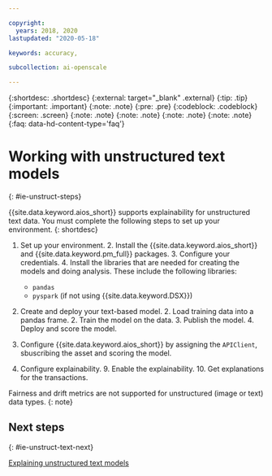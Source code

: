 ```yaml
---

copyright:
  years: 2018, 2020
lastupdated: "2020-05-18"

keywords: accuracy, 

subcollection: ai-openscale

---
```


{:shortdesc: .shortdesc}
{:external: target="_blank" .external}
{:tip: .tip}
{:important: .important}
{:note: .note}
{:pre: .pre}
{:codeblock: .codeblock}
{:screen: .screen}
{:note: .note}
{:note: .note}
{:note: .note}
{:note: .note}
{:faq: data-hd-content-type='faq'}

# Working with unstructured text models
{: #ie-unstruct-steps}

{{site.data.keyword.aios_short}} supports explainability for unstructured text data. You must complete the following steps to set up your environment.
{: shortdesc}

1. Set up your environment.
   2. Install the {{site.data.keyword.aios_short}} and {{site.data.keyword.pm_full}} packages.
   3. Configure your credentials.
   4. Install the libraries that are needed for creating the models and doing analysis. These include the following libraries:
      - `pandas`
      - `pyspark` (if not using {{site.data.keyword.DSX}})

1. Create and deploy your text-based model.
   2. Load training data into a pandas frame.
   2. Train the model on the data.
   3. Publish the model.
   4. Deploy and score the model.

7. Configure {{site.data.keyword.aios_short}} by assigning the `APIClient`, sbuscribing the asset and scoring the model.
8. Configure explainability.
   9. Enable the explainability.
   10. Get explanations for the transactions.

Fairness and drift metrics are not supported for unstructured (image or text) data types.
{: note}

## Next steps
{: #ie-unstruct-text-next}

[Explaining unstructured text models](/docs/ai-openscale?topic=ai-openscale-ie-unstruct)